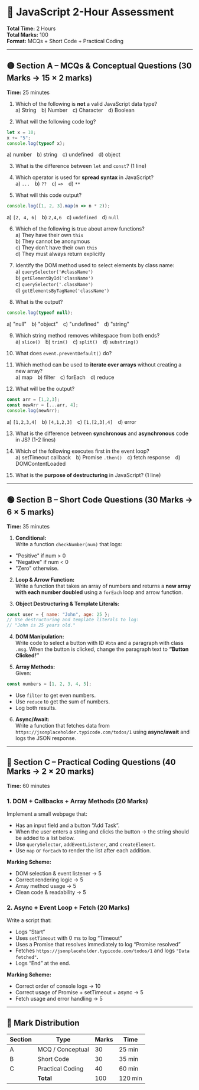 
# 🧠 JavaScript 2-Hour Assessment

**Total Time:** 2 Hours  
**Total Marks:** 100  
**Format:** MCQs + Short Code + Practical Coding

---

## 🟡 Section A – MCQs & Conceptual Questions (30 Marks → 15 × 2 marks)  
**Time:** 25 minutes

1. Which of the following is **not** a valid JavaScript data type?  
   a) String b) Number c) Character d) Boolean

2. What will the following code log?
```js
let x = 10;
x += "5";
console.log(typeof x);
```
a) number b) string c) undefined d) object

3. What is the difference between `let` and `const`? (1 line)

4. Which operator is used for **spread syntax** in JavaScript?  
a) `...` b) `??` c) `=>` d) `**`

5. What will this code output?
```js
console.log([1, 2, 3].map(n => n * 2));
```
a) `[2, 4, 6]` b) `2,4,6` c) `undefined` d) `null`

6. Which of the following is true about arrow functions?  
a) They have their own `this`  
b) They cannot be anonymous  
c) They don’t have their own `this`  
d) They must always return explicitly

7. Identify the DOM method used to select elements by class name:  
a) `querySelector('#className')`  
b) `getElementById('className')`  
c) `querySelector('.className')`  
d) `getElementsByTagName('className')`

8. What is the output?
```js
console.log(typeof null);
```
a) "null" b) "object" c) "undefined" d) "string"

9. Which string method removes whitespace from both ends?  
a) `slice()` b) `trim()` c) `split()` d) `substring()`

10. What does `event.preventDefault()` do?

11. Which method can be used to **iterate over arrays** without creating a new array?  
a) map b) filter c) forEach d) reduce

12. What will be the output?
```js
const arr = [1,2,3];
const newArr = [...arr, 4];
console.log(newArr);
```
a) `[1,2,3,4]` b) `[4,1,2,3]` c) `[1,[2,3],4]` d) error

13. What is the difference between **synchronous** and **asynchronous** code in JS? (1-2 lines)

14. Which of the following executes first in the event loop?  
a) setTimeout callback b) Promise `.then()` c) fetch response d) DOMContentLoaded

15. What is the **purpose of destructuring** in JavaScript? (1 line)

---

## 🟢 Section B – Short Code Questions (30 Marks → 6 × 5 marks)  
**Time:** 35 minutes

1. **Conditional:**  
Write a function `checkNumber(num)` that logs:
- "Positive" if num > 0  
- "Negative" if num < 0  
- "Zero" otherwise.

2. **Loop & Arrow Function:**  
Write a function that takes an array of numbers and returns a **new array with each number doubled** using a `forEach` loop and arrow function.

3. **Object Destructuring & Template Literals:**  
```js
const user = { name: "John", age: 25 };
// Use destructuring and template literals to log:
// "John is 25 years old."
```

4. **DOM Manipulation:**  
Write code to select a button with ID `#btn` and a paragraph with class `.msg`. When the button is clicked, change the paragraph text to **“Button Clicked!”**

5. **Array Methods:**  
Given:
```js
const numbers = [1, 2, 3, 4, 5];
```
- Use `filter` to get even numbers.  
- Use `reduce` to get the sum of numbers.  
- Log both results.

6. **Async/Await:**  
Write a function that fetches data from `https://jsonplaceholder.typicode.com/todos/1` using **async/await** and logs the JSON response.

---

## 🔵 Section C – Practical Coding Questions (40 Marks → 2 × 20 marks)  
**Time:** 60 minutes

### 1. DOM + Callbacks + Array Methods (20 Marks)

Implement a small webpage that:
- Has an input field and a button “Add Task”.  
- When the user enters a string and clicks the button → the string should be added to a list below.  
- Use `querySelector`, `addEventListener`, and `createElement`.  
- Use `map` or `forEach` to render the list after each addition.

**Marking Scheme:**
- DOM selection & event listener → 5  
- Correct rendering logic → 5  
- Array method usage → 5  
- Clean code & readability → 5

### 2. Async + Event Loop + Fetch (20 Marks)

Write a script that:
- Logs “Start”  
- Uses `setTimeout` with 0 ms to log “Timeout”  
- Uses a Promise that resolves immediately to log “Promise resolved”  
- Fetches `https://jsonplaceholder.typicode.com/todos/1` and logs `"Data fetched"`.  
- Logs “End” at the end.

**Marking Scheme:**
- Correct order of console logs → 10  
- Correct usage of Promise + setTimeout + async → 5  
- Fetch usage and error handling → 5

---

## 🧾 Mark Distribution

| Section | Type                  | Marks | Time  |
|---------|-----------------------|-------|-------|
| A       | MCQ / Conceptual      | 30    | 25 min |
| B       | Short Code           | 30    | 35 min |
| C       | Practical Coding     | 40    | 60 min |
|         | **Total**             | 100   | 120 min |
